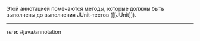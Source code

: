 Этой аннотацией помечаются методы, которые должны быть выполнены до выполнения JUnit-тестов ([[JUnit]]).

---
*теги:* #java/annotation 